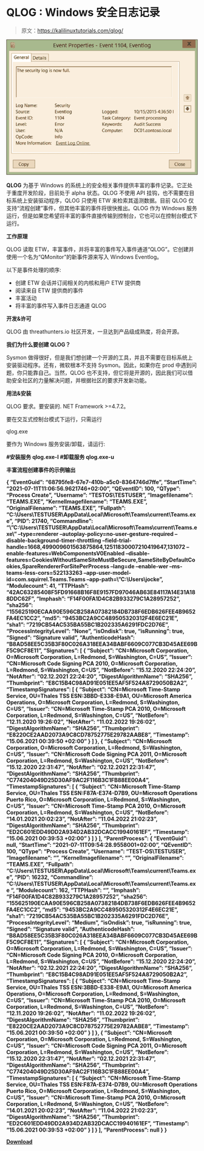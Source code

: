 # QLOG : Windows 安全日志记录

> 原文：<https://kalilinuxtutorials.com/qlog/>

[![](img//6d1f6999c0babde586c312e0b1efd542.png)](https://1.bp.blogspot.com/-jew4CrdY_xM/YUryYNyzLYI/AAAAAAAAK6I/aIBqAgr0Qewy7u56HRDQQLGZVATrsuQCwCLcBGAsYHQ/s539/event-1104%2B%25281%2529.png)

**QLOG** 为基于 Windows 的系统上的安全相关事件提供丰富的事件记录。它正处于重度开发阶段，目前处于 alpha 状态。QLOG 不使用 API 挂钩，也不需要在目标系统上安装驱动程序，QLOG 只使用 ETW 来检索其遥测数据。目前 QLOG 仅支持“流程创建”事件，但其他丰富的事件将很快推出。QLOG 作为 Windows 服务运行，但是如果您希望将丰富的事件直接传输到控制台，它也可以在控制台模式下运行。

**工作原理**

QLOG 读取 ETW，丰富事件，并将丰富的事件写入事件通道“QLOG”。它创建并使用一个名为“QMonitor”的新事件源来写入 Windows Eventlog。

以下是事件处理的顺序:

*   创建 ETW 会话并订阅相关的内核和用户 ETW 提供商
*   阅读来自 ETW 提供商的事件
*   丰富活动
*   将丰富的事件写入事件日志通道 QLOG

**开发&许可**

QLOG 由 threathunters.io 社区开发，一旦达到产品级成熟度，将会开源。

**我们为什么要创建 QLOG？**

Sysmon 做得很好，但是我们想创建一个开源的工具，并且不需要在目标系统上安装驱动程序。还有，微软根本不支持 Sysmon。因此，如果你在 prod 中遇到问题，你只能靠自己。当然，QLOG 也不支持，但它将是开源的，因此我们可以借助安全社区的力量解决问题，并根据社区的要求开发新功能。

**用法&安装**

QLOG 要求。要安装的. NET Framework >=4.7.2。

要在交互式控制台模式下运行，只需运行

qlog.exe

要作为 Windows 服务安装/卸载，请运行:

**#安装服务
qlog.exe-I
#卸载服务
qlog.exe-u**

**丰富流程创建事件的示例输出**

**{
“EventGuid”: “68795fe8-67e7-410b-a5c0-8364746d7ffe”,
“StartTime”: “2021-07-11T11:06:56.9621746+02:00”,
“QEventID”: 100,
“QType”: “Process Create”,
“Username”: “TESTOS\TESTUSER”,
“Imagefilename”: “TEAMS.EXE”,
“KernelImagefilename”: “TEAMS.EXE”,
“OriginalFilename”: “TEAMS.EXE”,
“Fullpath”: “C:\Users\TESTUSER\AppData\Local\Microsoft\Teams\current\Teams.exe”,
“PID”: 21740,
“Commandline”: “\”C:\Users\TESTUSER\AppData\Local\Microsoft\Teams\current\Teams.exe\” –type=renderer –autoplay-policy=no-user-gesture-required –disable-background-timer-throttling –field-trial-handle=1668,499009601563875864,12511830007210419647,131072 –enable-features=WebComponentsV0Enabled –disable-features=CookiesWithoutSameSiteMustBeSecure,SameSiteByDefaultCookies,SpareRendererForSitePerProcess –lang=de –enable-wer –ms-teams-less-cors=522133263 –app-user-model-id=com.squirrel.Teams.Teams –app-path=\”C:\Users\jocke”,
“Modulecount”: 41,
“TTPHash”: “42AC63285408F5FD91668B16F8E9157FD97046AB63E84117A14E31A188DDC62F”,
“Imphash”: “F14F00FA1D4C82B933279C1A28957252”,
“sha256”: “155625190ECAA90E596CB258A07382184DB738F6EDB626FEE4B9652FA4EC1CC2”,
“md5”: “9453BC2A9CC489505320312F4E6EC21E”,
“sha1”: “7219CB54AC535BA55BC1B202335A6291FDC2D76E”,
“ProcessIntegrityLevel”: “None”,
“isOndisk”: true,
“isRunning”: true,
“Signed”: “Signature valid”,
“AuthenticodeHash”: “B8AD58EE5C35B3F80C026A318EEA34BABF6609C077CB3D45AEE69BF5C9CF8E11”,
“Signatures”: [
{
“Subject”: “CN=Microsoft Corporation, O=Microsoft Corporation, L=Redmond, S=Washington, C=US”,
“Issuer”: “CN=Microsoft Code Signing PCA 2010, O=Microsoft Corporation, L=Redmond, S=Washington, C=US”,
“NotBefore”: “15.12.2020 22:24:20”,
“NotAfter”: “02.12.2021 22:24:20”,
“DigestAlgorithmName”: “SHA256”,
“Thumbprint”: “E8C15B4C98AD91E051EE5AF5F524A8729050B2A2”,
“TimestampSignatures”: [
{
“Subject”: “CN=Microsoft Time-Stamp Service, OU=Thales TSS ESN:3BBD-E338-E9A1, OU=Microsoft America Operations, O=Microsoft Corporation, L=Redmond, S=Washington, C=US”,
“Issuer”: “CN=Microsoft Time-Stamp PCA 2010, O=Microsoft Corporation, L=Redmond, S=Washington, C=US”,
“NotBefore”: “12.11.2020 19:26:02”,
“NotAfter”: “11.02.2022 19:26:02”,
“DigestAlgorithmName”: “SHA256”,
“Thumbprint”: “E8220CE2AAD2073A9C8CD78752775E29782AABE8”,
“Timestamp”: “15.06.2021 00:39:50 +02:00”
}
]
},
{
“Subject”: “CN=Microsoft Corporation, O=Microsoft Corporation, L=Redmond, S=Washington, C=US”,
“Issuer”: “CN=Microsoft Code Signing PCA 2011, O=Microsoft Corporation, L=Redmond, S=Washington, C=US”,
“NotBefore”: “15.12.2020 22:31:47”,
“NotAfter”: “02.12.2021 22:31:47”,
“DigestAlgorithmName”: “SHA256”,
“Thumbprint”: “C774204049D25D30AF9AC2F116B3C1FB88EE00A4”,
“TimestampSignatures”: [
{
“Subject”: “CN=Microsoft Time-Stamp Service, OU=Thales TSS ESN:F87A-E374-D7B9, OU=Microsoft Operations Puerto Rico, O=Microsoft Corporation, L=Redmond, S=Washington, C=US”,
“Issuer”: “CN=Microsoft Time-Stamp PCA 2010, O=Microsoft Corporation, L=Redmond, S=Washington, C=US”,
“NotBefore”: “14.01.2021 20:02:23”,
“NotAfter”: “11.04.2022 21:02:23”,
“DigestAlgorithmName”: “SHA256”,
“Thumbprint”: “ED2C601EDD49DD2A934D2AB32DCACC19940161EF”,
“Timestamp”: “15.06.2021 00:39:53 +02:00”
}
]
}
],
“ParentProcess”: {
“EventGuid”: null,
“StartTime”: “2021-07-11T09:54:28.9558001+02:00”,
“QEventID”: 100,
“QType”: “Process Create”,
“Username”: “TEST-OS\TESTUSER”,
“Imagefilename”: “”,
“KernelImagefilename”: “”,
“OriginalFilename”: “TEAMS.EXE”,
“Fullpath”: “C:\Users\TESTUSER\AppData\Local\Microsoft\Teams\current\Teams.exe”,
“PID”: 16232,
“Commandline”: “C:\Users\TESTUSER\AppData\Local\Microsoft\Teams\current\Teams.exe “,
“Modulecount”: 162,
“TTPHash”: “”,
“Imphash”: “F14F00FA1D4C82B933279C1A28957252”,
“sha256”: “155625190ECAA90E596CB258A07382184DB738F6EDB626FEE4B9652FA4EC1CC2”,
“md5”: “9453BC2A9CC489505320312F4E6EC21E”,
“sha1”: “7219CB54AC535BA55BC1B202335A6291FDC2D76E”,
“ProcessIntegrityLevel”: “Medium”,
“isOndisk”: true,
“isRunning”: true,
“Signed”: “Signature valid”,
“AuthenticodeHash”: “B8AD58EE5C35B3F80C026A318EEA34BABF6609C077CB3D45AEE69BF5C9CF8E11”,
“Signatures”: [
{
“Subject”: “CN=Microsoft Corporation, O=Microsoft Corporation, L=Redmond, S=Washington, C=US”,
“Issuer”: “CN=Microsoft Code Signing PCA 2010, O=Microsoft Corporation, L=Redmond, S=Washington, C=US”,
“NotBefore”: “15.12.2020 22:24:20”,
“NotAfter”: “02.12.2021 22:24:20”,
“DigestAlgorithmName”: “SHA256”,
“Thumbprint”: “E8C15B4C98AD91E051EE5AF5F524A8729050B2A2”,
“TimestampSignatures”: [
{
“Subject”: “CN=Microsoft Time-Stamp Service, OU=Thales TSS ESN:3BBD-E338-E9A1, OU=Microsoft America Operations, O=Microsoft Corporation, L=Redmond, S=Washington, C=US”,
“Issuer”: “CN=Microsoft Time-Stamp PCA 2010, O=Microsoft Corporation, L=Redmond, S=Washington, C=US”,
“NotBefore”: “12.11.2020 19:26:02”,
“NotAfter”: “11.02.2022 19:26:02”,
“DigestAlgorithmName”: “SHA256”,
“Thumbprint”: “E8220CE2AAD2073A9C8CD78752775E29782AABE8”,
“Timestamp”: “15.06.2021 00:39:50 +02:00”
}
]
},
{
“Subject”: “CN=Microsoft Corporation, O=Microsoft Corporation, L=Redmond, S=Washington, C=US”,
“Issuer”: “CN=Microsoft Code Signing PCA 2011, O=Microsoft Corporation, L=Redmond, S=Washington, C=US”,
“NotBefore”: “15.12.2020 22:31:47”,
“NotAfter”: “02.12.2021 22:31:47”,
“DigestAlgorithmName”: “SHA256”,
“Thumbprint”: “C774204049D25D30AF9AC2F116B3C1FB88EE00A4”,
“TimestampSignatures”: [
{
“Subject”: “CN=Microsoft Time-Stamp Service, OU=Thales TSS ESN:F87A-E374-D7B9, OU=Microsoft Operations Puerto Rico, O=Microsoft Corporation, L=Redmond, S=Washington, C=US”,
“Issuer”: “CN=Microsoft Time-Stamp PCA 2010, O=Microsoft Corporation, L=Redmond, S=Washington, C=US”,
“NotBefore”: “14.01.2021 20:02:23”,
“NotAfter”: “11.04.2022 21:02:23”,
“DigestAlgorithmName”: “SHA256”,
“Thumbprint”: “ED2C601EDD49DD2A934D2AB32DCACC19940161EF”,
“Timestamp”: “15.06.2021 00:39:53 +02:00”
}
]
}
],
“ParentProcess”: null
}
}**

[**Download**](https://github.com/threathunters-io/QLOG)